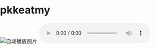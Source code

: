 # pkkeatmy
<!DOCTYPE html>
<html>
<head>
  <title>Han & Faith E Invitation</title>
  <style>
    body {
      overflow: hidden;
      margin: 0;
      padding: 0;
    }

    img {
      width: 100%;
      height: auto;
      animation: slideDown 35s linear infinite;
    }

    @keyframes slideDown {
      0% {
        transform: translateY(0);
      }
      100% {
        transform: translateY(-100%);
      }
    }
  </style>
</head>
<body>
  <img src="Artboard 12.jpg" alt="自动播放图片" />
  <audio id="audio" controls autoplay>
    <source src="FAITH WEDDING.mp3" type="audio/mpeg">
  
  </audio>

  <script>
    var audioElement = document.getElementById("audio");
    var isScrolling;

    // 监听滚动事件，当用户滚动页面时暂停音乐
    window.addEventListener("scroll", function() {
      audioElement.pause();
      clearTimeout(isScrolling);
      isScrolling = setTimeout(function() {
        audioElement.play();
      }, 100);
    });
  </script>
</body>
</html>
